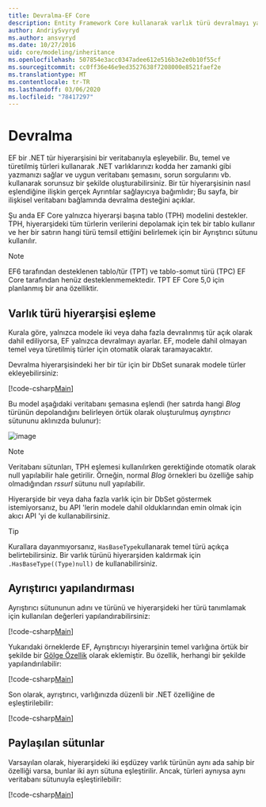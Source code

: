 ```yaml
---
title: Devralma-EF Core
description: Entity Framework Core kullanarak varlık türü devralmayı yapılandırma
author: AndriySvyryd
ms.author: ansvyryd
ms.date: 10/27/2016
uid: core/modeling/inheritance
ms.openlocfilehash: 507854e3acc0347adee612e516b3e2e0b10f55cf
ms.sourcegitcommit: cc0ff36e46e9ed3527638f7208000e8521faef2e
ms.translationtype: MT
ms.contentlocale: tr-TR
ms.lasthandoff: 03/06/2020
ms.locfileid: "78417297"
---
```

# <a name="inheritance"></a>Devralma

EF bir .NET tür hiyerarşisini bir veritabanıyla eşleyebilir. Bu, temel ve türetilmiş türleri kullanarak .NET varlıklarınızı kodda her zamanki gibi yazmanızı sağlar ve uygun veritabanı şemasını, sorun sorgularını vb. kullanarak sorunsuz bir şekilde oluşturabilirsiniz. Bir tür hiyerarşisinin nasıl eşlendiğine ilişkin gerçek Ayrıntılar sağlayıcıya bağımlıdır; Bu sayfa, bir ilişkisel veritabanı bağlamında devralma desteğini açıklar.

Şu anda EF Core yalnızca hiyerarşi başına tablo (TPH) modelini destekler. TPH, hiyerarşideki tüm türlerin verilerini depolamak için tek bir tablo kullanır ve her bir satırın hangi türü temsil ettiğini belirlemek için bir Ayrıştırıcı sütunu kullanılır.

> [!NOTE]
> EF6 tarafından desteklenen tablo/tür (TPT) ve tablo-somut türü (TPC) EF Core tarafından henüz desteklenmemektedir. TPT EF Core 5,0 için planlanmış bir ana özelliktir.

## <a name="entity-type-hierarchy-mapping"></a>Varlık türü hiyerarşisi eşleme

Kurala göre, yalnızca modele iki veya daha fazla devralınmış tür açık olarak dahil ediliyorsa, EF yalnızca devralmayı ayarlar. EF, modele dahil olmayan temel veya türetilmiş türler için otomatik olarak taramayacaktır.

Devralma hiyerarşisindeki her bir tür için bir DbSet sunarak modele türler ekleyebilirsiniz:

[!code-csharp[Main](../../../samples/core/Modeling/Conventions/InheritanceDbSets.cs?name=InheritanceDbSets&highlight=3-4)]

Bu model aşağıdaki veritabanı şemasına eşlendi (her satırda hangi *Blog* türünün depolandığını belirleyen örtük olarak oluşturulmuş *ayrıştırıcı* sütununu aklınızda bulunur):

![image](_static/inheritance-tph-data.png)

>[!NOTE]
> Veritabanı sütunları, TPH eşlemesi kullanılırken gerektiğinde otomatik olarak null yapılabilir hale getirilir. Örneğin, normal *Blog* örnekleri bu özelliğe sahip olmadığından *rssurl* sütunu null yapılabilir.

Hiyerarşide bir veya daha fazla varlık için bir DbSet göstermek istemiyorsanız, bu API 'lerin modele dahil olduklarından emin olmak için akıcı API 'yi de kullanabilirsiniz.

> [!TIP]
> Kurallara dayanmıyorsanız, `HasBaseType`kullanarak temel türü açıkça belirtebilirsiniz. Bir varlık türünü hiyerarşiden kaldırmak için `.HasBaseType((Type)null)` de kullanabilirsiniz.

## <a name="discriminator-configuration"></a>Ayrıştırıcı yapılandırması

Ayrıştırıcı sütununun adını ve türünü ve hiyerarşideki her türü tanımlamak için kullanılan değerleri yapılandırabilirsiniz:

[!code-csharp[Main](../../../samples/core/Modeling/FluentAPI/DiscriminatorConfiguration.cs?name=DiscriminatorConfiguration&highlight=4-6)]

Yukarıdaki örneklerde EF, Ayrıştırıcıyı hiyerarşinin temel varlığına örtük bir şekilde bir [Gölge Özellik](xref:core/modeling/shadow-properties) olarak eklemiştir. Bu özellik, herhangi bir şekilde yapılandırılabilir:

[!code-csharp[Main](../../../samples/core/Modeling/FluentAPI/DiscriminatorPropertyConfiguration.cs?name=DiscriminatorPropertyConfiguration&highlight=4-5)]

Son olarak, ayrıştırıcı, varlığınızda düzenli bir .NET özelliğine de eşleştirilebilir:

[!code-csharp[Main](../../../samples/core/Modeling/FluentAPI/NonShadowDiscriminator.cs?name=NonShadowDiscriminator&highlight=4)]

## <a name="shared-columns"></a>Paylaşılan sütunlar

Varsayılan olarak, hiyerarşideki iki eşdüzey varlık türünün aynı ada sahip bir özelliği varsa, bunlar iki ayrı sütuna eşleştirilir. Ancak, türleri aynıysa aynı veritabanı sütunuyla eşleştirilebilir:

[!code-csharp[Main](../../../samples/core/Modeling/FluentAPI/SharedTPHColumns.cs?name=SharedTPHColumns&highlight=9,13)]
